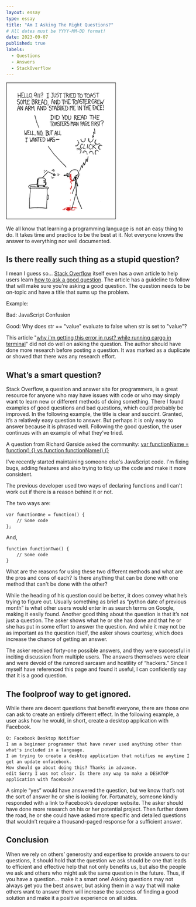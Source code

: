 ```yaml
---
layout: essay
type: essay
title: "Am I Asking The Right Questions?"
# All dates must be YYYY-MM-DD format!
date: 2023-09-07
published: true
labels:
  - Questions
  - Answers
  - StackOverflow
---
```


<img width="300px" class="rounded float-start pe-4" src="../img/smart-questions/rtfm.png">

We all know that learning a programming language is not an easy thing to do. It takes time and practice to be the best at it. Not everyone knows the answer to everything nor well documented. 

## Is there really such thing as a stupid question?

I mean I guess so... [Stack Overflow](https://stackoverflow.com) itself even has a own article to help users learn [how to ask a good question](https://stackoverflow.com/help/how-to-ask). The article has a guideline to follow that will make sure you're asking a good question. The question needs to be on-topic and have a title that sums up the problem. 

Example:

Bad: JavaScript Confusion

Good: Why does str == "value" evaluate to false when str is set to "value"?

This article "[why i'm getting this error in rust? while running cargo in terminal](https://stackoverflow.com/questions/59102067/why-im-getting-this-error-in-rust-while-running-cargo-in-terminal)" did not do well on asking the question. The author should have done more research before posting a question. It was marked as a duplicate or showed that there was any research effort.

## What’s a smart question?

Stack Overflow, a question and answer site for programmers, is a great resource for anyone who may have issues with code or who may simply want to learn new or different methods of doing something. There I found examples of good questions and bad questions, which could probably be improved. In the following example, the title is clear and succint. Granted, it’s a relatively easy question to answer. But perhaps it is only easy to answer because it is phrased well. Following the good question, the user continues with an example of what they’ve tried.

A question from Richard Garside asked the community: [var functionName = function() {} vs function functionName() {}](https://stackoverflow.com/questions/336859/var-functionname-function-vs-function-functionname)

I've recently started maintaining someone else's JavaScript code. I'm fixing bugs, adding features and also trying to tidy up the code and make it more consistent.

The previous developer used two ways of declaring functions and I can't work out if there is a reason behind it or not.

The two ways are:
```
var functionOne = function() {
    // Some code
};
```
And,
```
function functionTwo() {
    // Some code
}
```
What are the reasons for using these two different methods and what are the pros and cons of each? Is there anything that can be done with one method that can't be done with the other?


While the heading of his question could be better, it does convey what he’s trying to figure out. Usually something as brief as “python date of previous month” is what other users would enter in as search terms on Google, making it easily found. Another good thing about the question is that it’s not just a question. The asker shows what he or she has done and that he or she has put in some effort to answer the question. And while it may not be as important as the question itself, the asker shows courtesy, which does increase the chance of getting an answer.

The asker received forty-one possible answers, and they were successful in inciting discussion from multiple users. The answers themselves were clear and were devoid of the rumored sarcasm and hostility of “hackers.” Since I myself have referenced this page and found it useful, I can confidently say that it is a good question.

## The foolproof way to get ignored.

While there are decent questions that benefit everyone, there are those one can ask to create an entirely different effect. In the following example, a user asks how he would, in short, create a desktop application with Facebook.

```
Q: Facebook Desktop Notifier
I am a beginner programmer that have never used anything other than what's included in a language.
I am trying to create a desktop application that notifies me anytime I get an update onfacebook. 
How should go about doing this? Thanks in advance.
edit Sorry I was not clear. Is there any way to make a DESKTOP application with facebook?
```

A simple “yes” would have answered the question, but we know that’s not the sort of answer he or she is looking for. Fortunately, someone kindly responded with a link to Facebook’s developer website. The asker should have done more research on his or her potential project. Then further down the road, he or she could have asked more specific and detailed questions that wouldn’t require a thousand-paged response for a sufficient answer.

## Conclusion

When we rely on others’ generosity and expertise to provide answers to our questions, it should hold that the question we ask should be one that leads to efficient and effective help that not only benefits us, but also the people we ask and others who might ask the same question in the future. Thus, if you have a question… make it a smart one! Asking questions may not always get you the best answer, but asking them in a way that will make others want to answer them will increase the success of finding a good solution and make it a positive experience on all sides.
